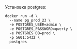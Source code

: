 Установка postgres:
```
docker run -d \
  --name pg_prod_23 \
  -e POSTGRES_USER=admin \
  -e POSTGRES_PASSWORD=qwerty \
  -e POSTGRES_DB=prod \
  -p 5601:5432 \
  postgres
```